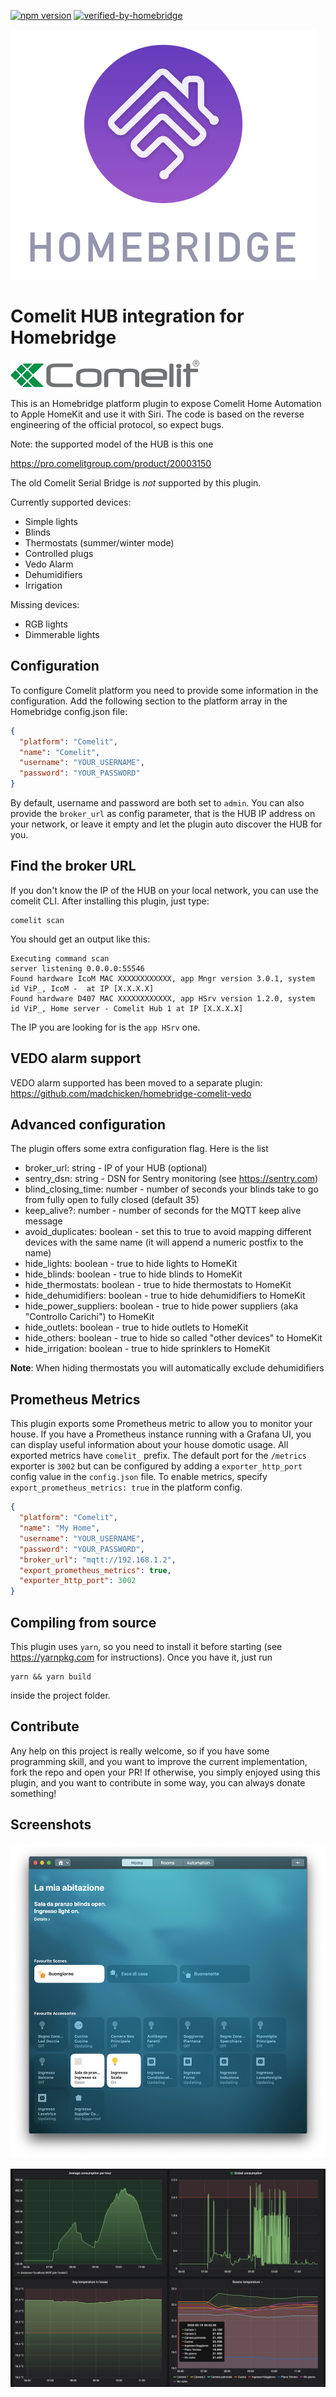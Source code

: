 [![npm version](https://badge.fury.io/js/homebridge-comelit-platform.svg)](https://badge.fury.io/js/homebridge-comelit-platform)
[![verified-by-homebridge](https://badgen.net/badge/homebridge/verified/purple)](https://github.com/homebridge/homebridge/wiki/Verified-Plugins)

![Homebridge](https://github.com/madchicken/homebridge-comelit-hub/raw/master/images/homebridge.png)

# Comelit HUB integration for Homebridge

![Comelit](https://github.com/madchicken/homebridge-comelit-hub/raw/master/images/comelit.png)

This is an Homebridge platform plugin to expose Comelit Home Automation to Apple HomeKit and use it with Siri.
The code is based on the reverse engineering of the official protocol, so expect bugs.

Note: the supported model of the HUB is this one

https://pro.comelitgroup.com/product/20003150

The old Comelit Serial Bridge is _not_ supported by this plugin.

Currently supported devices:

- Simple lights
- Blinds
- Thermostats (summer/winter mode)
- Controlled plugs
- Vedo Alarm
- Dehumidifiers
- Irrigation

Missing devices:

- RGB lights
- Dimmerable lights

## Configuration

To configure Comelit platform you need to provide some information in the configuration.
Add the following section to the platform array in the Homebridge config.json file:

```json
{
  "platform": "Comelit",
  "name": "Comelit",
  "username": "YOUR_USERNAME",
  "password": "YOUR_PASSWORD"
}
```

By default, username and password are both set to `admin`.
You can also provide the `broker_url` as config parameter, that is the HUB IP address on your network,
or leave it empty and let the plugin auto discover the HUB for you.

## Find the broker URL

If you don't know the IP of the HUB on your local network, you can use the comelit CLI. After installing this plugin,
just type:

    comelit scan

You should get an output like this:

    Executing command scan
    server listening 0.0.0.0:55546
    Found hardware IcoM MAC XXXXXXXXXXXX, app Mngr version 3.0.1, system id ViP_, IcoM -  at IP [X.X.X.X]
    Found hardware D407 MAC XXXXXXXXXXXX, app HSrv version 1.2.0, system id ViP_, Home server - Comelit Hub 1 at IP [X.X.X.X]

The IP you are looking for is the `app HSrv` one.

## VEDO alarm support

VEDO alarm supported has been moved to a separate plugin: https://github.com/madchicken/homebridge-comelit-vedo

## Advanced configuration

The plugin offers some extra configuration flag. Here is the list

- broker_url: string - IP of your HUB (optional)
- sentry_dsn: string - DSN for Sentry monitoring (see https://sentry.com)
- blind_closing_time: number - number of seconds your blinds take to go from fully open to fully closed (default 35)
- keep_alive?: number - number of seconds for the MQTT keep alive message
- avoid_duplicates: boolean - set this to true to avoid mapping different devices with the same name (it will append a numeric postfix to the name)
- hide_lights: boolean - true to hide lights to HomeKit
- hide_blinds: boolean - true to hide blinds to HomeKit
- hide_thermostats: boolean - true to hide thermostats to HomeKit
- hide_dehumidifiers: boolean - true to hide dehumidifiers to HomeKit
- hide_power_suppliers: boolean - true to hide power suppliers (aka "Controllo Carichi") to HomeKit
- hide_outlets: boolean - true to hide outlets to HomeKit
- hide_others: boolean - true to hide so called "other devices" to HomeKit
- hide_irrigation: boolean - true to hide sprinklers to HomeKit

**Note**: When hiding thermostats you will automatically exclude dehumidifiers

## Prometheus Metrics

This plugin exports some Prometheus metric to allow you to monitor your house. If you have a Prometheus instance running
with a Grafana UI, you can display useful information about your house domotic usage. All exported metrics have `comelit_` prefix.
The default port for the `/metrics` exporter is `3002` but can be configured by adding a `exporter_http_port` config value in
the `config.json` file.
To enable metrics, specify `export_prometheus_metrics: true` in the platform config.

```json
{
  "platform": "Comelit",
  "name": "My Home",
  "username": "YOUR_USERNAME",
  "password": "YOUR_PASSWORD",
  "broker_url": "mqtt://192.168.1.2",
  "export_prometheus_metrics": true,
  "exporter_http_port": 3002
}
```

## Compiling from source

This plugin uses `yarn`, so you need to install it before starting (see https://yarnpkg.com for instructions).
Once you have it, just run

```
yarn && yarn build
```

inside the project folder.

## Contribute

Any help on this project is really welcome, so if you have some programming skill, and you want to improve
the current implementation, fork the repo and open your PR!
If otherwise, you simply enjoyed using this plugin, and you want to contribute in some way, you can always donate something!

## Screenshots

![Home application screenshot](https://github.com/madchicken/homebridge-comelit-hub/raw/master/images/home.png)

![Grafana screenshot](https://github.com/madchicken/homebridge-comelit-hub/raw/master/images/grafana.png)
